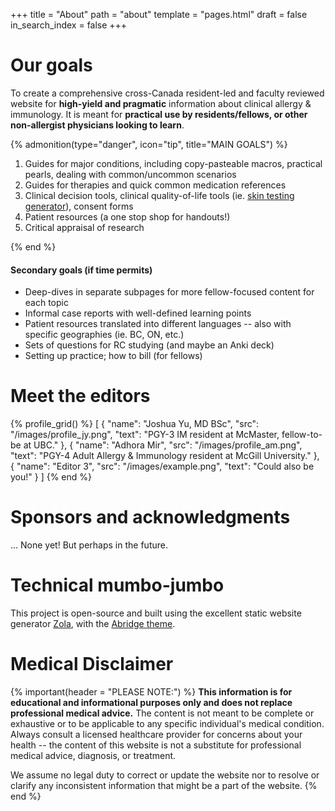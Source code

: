 +++
title = "About"
path = "about"
template = "pages.html"
draft = false
in_search_index = false
+++

# Our goals

To create a comprehensive cross-Canada resident-led and faculty reviewed website for **high-yield and pragmatic** information about clinical allergy & immunology. It is meant for **practical use by residents/fellows, or other non-allergist physicians looking to learn**.

{% admonition(type="danger", icon="tip", title="MAIN GOALS") %}

1. Guides for major conditions, including copy-pasteable macros, practical pearls, dealing with common/uncommon scenarios
2. Guides for therapies and quick common medication references
3. Clinical decision tools, clinical quality-of-life tools (ie. [skin testing generator](/tools/spt-generator/)), consent forms
4. Patient resources (a one stop shop for handouts!)
5. Critical appraisal of research

{% end %}

#### Secondary goals (if time permits)

- Deep-dives in separate subpages for more fellow-focused content for each topic
- Informal case reports with well-defined learning points
- Patient resources translated into different languages -- also with specific geographies (ie. BC, ON, etc.)
- Sets of questions for RC studying (and maybe an Anki deck)
- Setting up practice; how to bill (for fellows)

# Meet the editors

{% profile_grid() %}
[
{ "name": "Joshua Yu, MD BSc", "src": "/images/profile_jy.png", "text": "PGY-3 IM resident at McMaster, fellow-to-be at UBC." },
{ "name": "Adhora Mir", "src": "/images/profile_am.png", "text": "PGY-4 Adult Allergy & Immunology resident at McGill University." },
{ "name": "Editor 3", "src": "/images/example.png", "text": "Could also be you!" }
]
{% end %}

# Sponsors and acknowledgments

... None yet! But perhaps in the future.

# Technical mumbo-jumbo

This project is open-source and built using the excellent static website generator [Zola](https://www.getzola.org/), with the [Abridge theme](https://github.com/Jieiku/abridge.css).

# Medical Disclaimer

{% important(header = "PLEASE NOTE:") %}
**This information is for educational and informational purposes only and does not replace professional medical advice.** The content is not meant to be complete or exhaustive or to be applicable to any specific individual's medical condition. Always consult a licensed healthcare provider for concerns about your health -- the content of this website is not a substitute for professional medical advice, diagnosis, or treatment.

We assume no legal duty to correct or update the website nor to resolve or clarify any inconsistent information that might be a part of the website.
{% end %}
